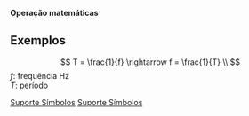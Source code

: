 **Operação matemáticas**

## Exemplos

$$
  T = \frac{1}{f} \rightarrow f = \frac{1}{T} \\
$$
$f:$ frequência Hz<br/>
$T:$ período<br/>

[Suporte Símbolos](https://pt.overleaf.com/learn/latex/List_of_Greek_letters_and_math_symbols)
[Suporte Símbolos](https://csrgxtu.github.io/2015/03/20/Writing-Mathematic-Fomulars-in-Markdown/)